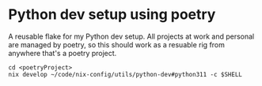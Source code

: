 # Python dev setup using poetry

A reusable flake for my Python dev setup. All projects at work and
personal are managed by poetry, so this should work as a resuable rig
from anywhere that's a poetry project.

``` shell
cd <poetryProject>
nix develop ~/code/nix-config/utils/python-dev#python311 -c $SHELL
```

